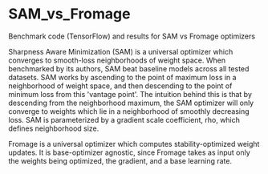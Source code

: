 # SAM_vs_Fromage
Benchmark code (TensorFlow) and results for SAM vs Fromage optimizers

Sharpness Aware Minimization (SAM) is a universal optimizer which converges to smooth-loss neighborhoods of weight space. When benchmarked by its authors, SAM beat baseline models across all tested datasets. SAM works by ascending to the point of maximum loss in a neighborhood of weight space, and then descending to the point of minimum loss from this 'vantage point'. The intuition behind this is that by descending from the neighborhood maximum, the SAM optimizer will only converge to weights which lie in a neighborhood of smoothly decreasing loss. SAM is parameterized by a gradient scale coefficient, rho, which defines neighborhood size.

Fromage is a universal optimizer which computes stability-optimized weight updates. It is base-optimizer agnostic, since Fromage takes as input only the weights being optimized, the gradient, and a base learning rate.
